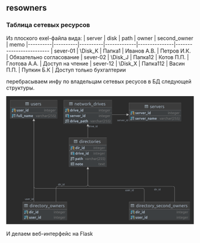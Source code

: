 ## resowners
### Таблица сетевых ресурсов  
Из плоского exel-файла вида: 
| server   | disk     | path     | owner       | second_owner  | memo
|----------|----------|----------|-------------|---------------|-------------------------
| sever-01 | \\Disk_K | Папка1   | Иванов А.В. | Петров И.К.   | Обязательно согласование
| sever-02 | \\Disk_J | Папка12  | Котов П.П.  | Глотова А.А.  | Доступ на чтение
| sever-12 | \\Disk_X | Папка112 | Васин П.П.  | Пупкин Б.К    | Доступ только бухгалтерии

перебрасываем инфу по владельцам сетевых ресусов в БД следующей структуры.    

![Структура БД](https://github.com/petr0vsk/resowners/blob/main/owners.png)

И делаем веб-интерфейс на Flask
